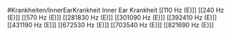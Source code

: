 #Krankheiten/InnerEarKrankheit
Inner Ear Krankheit
[[110 Hz (E)]]
[[240 Hz (E)]]
[[570 Hz (E)]]
[[281830 Hz (E)]]
[[301090 Hz (E)]]
[[392410 Hz (E)]]
[[431190 Hz (E)]]
[[672530 Hz (E)]]
[[703540 Hz (E)]]
[[821690 Hz (E)]]